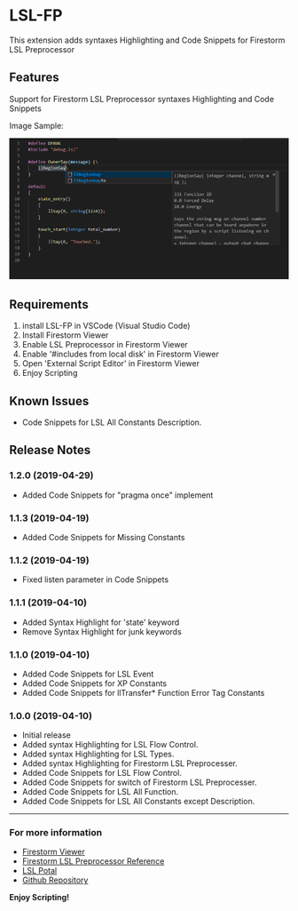 # LSL-FP

This extension adds syntaxes Highlighting and Code Snippets for Firestorm LSL Preprocessor

## Features

Support for Firestorm LSL Preprocessor syntaxes Highlighting and Code Snippets

Image Sample:

![sample](images/sample.png)


## Requirements

1. install LSL-FP in VSCode (Visual Studio Code)
2. Install Firestorm Viewer
3. Enable LSL Preprocessor in Firestorm Viewer
4. Enable '#includes from local disk' in Firestorm Viewer
5. Open 'External Script Editor' in Firestorm Viewer
6. Enjoy Scripting


## Known Issues

- Code Snippets for LSL All Constants Description.


## Release Notes


### 1.2.0 (2019-04-29)
- Added Code Snippets for "pragma once" implement

### 1.1.3 (2019-04-19)
- Added Code Snippets for Missing Constants

### 1.1.2 (2019-04-19)
- Fixed listen parameter in Code Snippets

### 1.1.1 (2019-04-10)
- Added Syntax Highlight for 'state' keyword
- Remove Syntax Highlight for junk keywords

### 1.1.0 (2019-04-10)
- Added Code Snippets for LSL Event
- Added Code Snippets for XP Constants
- Added Code Snippets for llTransfer* Function Error Tag Constants

### 1.0.0 (2019-04-10)

- Initial release
- Added syntax Highlighting for LSL Flow Control.
- Added syntax Highlighting for LSL Types.
- Added syntax Highlighting for Firestorm LSL Preprocesser.
- Added Code Snippets for LSL Flow Control.
- Added Code Snippets for switch of Firestorm LSL Preprocesser.
- Added Code Snippets for LSL All Function.
- Added Code Snippets for LSL All Constants except Description.

-----------------------------------------------------------------------------------------------------------

### For more information

* [Firestorm Viewer](https://www.firestormviewer.org/)
* [Firestorm LSL Preprocessor Reference](https://wiki.phoenixviewer.com/fs_preprocessor)
* [LSL Potal](http://wiki.secondlife.com/wiki/LSL_Portal)
* [Github Repository](https://github.com/dalghost/vscode-lsl-fp)

**Enjoy Scripting!**
